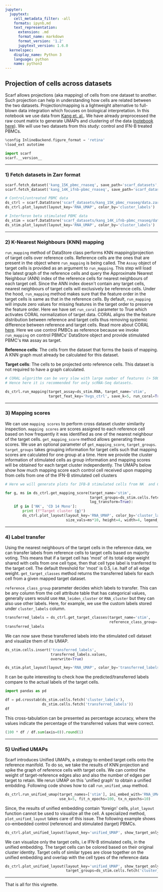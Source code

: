 ```yaml
---
jupyter:
  jupytext:
    cell_metadata_filter: -all
    formats: ipynb,md
    text_representation:
      extension: .md
      format_name: markdown
      format_version: '1.2'
      jupytext_version: 1.6.0
  kernelspec:
    display_name: Python 3
    language: python
    name: python3
---
```


## Projection of cells across datasets

Scarf allows projections (aka mapping) of cells from one dataset to another. Such projection can help in  understanding how cells are related between the two datasets. Projection/mapping is a lightweight alternative to full-blown data integration which focuses on biological interpretation. In this notebook we use data from [Kang et. al.](https://www.nature.com/articles/nbt.4042). We have already preprocessed the raw count matrix to generate UMAPs and clustering of the data ([notebook here](https://github.com/parashardhapola/scarf_vignettes/blob/main/kang_et_al_processing.ipynb)). We will use two datasets from this study: control and IFN-B treated PBMCs.

```python
%config InlineBackend.figure_format = 'retina'
%load_ext autotime

import scarf
scarf.__version__
```

---
### 1) Fetch datasets in Zarr format

```python
scarf.fetch_dataset('kang_15K_pbmc_rnaseq', save_path='scarf_datasets', as_zarr=True)
scarf.fetch_dataset('kang_14K_ifnb-pbmc_rnaseq', save_path='scarf_datasets', as_zarr=True)
```

```python
# Control/untreated PBMC data
ds_ctrl = scarf.DataStore('scarf_datasets/kang_15K_pbmc_rnaseq/data.zarr', nthreads=4)
ds_ctrl.plot_layout(layout_key='RNA_UMAP', color_by='cluster_labels')
```

```python
# Interferon beta stimulated PBMC data
ds_stim = scarf.DataStore('scarf_datasets/kang_14K_ifnb-pbmc_rnaseq/data.zarr', nthreads=4)
ds_stim.plot_layout(layout_key='RNA_UMAP', color_by='cluster_labels')
```

---
### 2) K-Nearest Neighbours (KNN) mapping

``run_mapping`` method of DataStore class performs KNN mapping/projection of target cells over reference cells. Reference cells are the ones that are present in the object where `run_mapping` is being called. The `Assay` object of target cells is provided as an argument to `run_mapping`. This step will load the latest graph of the reference cells and query the Approximate Nearest Neighbour (ANN) index of the reference cells for nearest neighbours of each target cell. Since the ANN index doesn't contain any target cells, nearest neighbours of target cells will exclusively be reference cells. Under the hood, `run_mapping` method makes sure that the feature order in the target cells is same as that in the reference cells. By default, `run_mapping` will impute zero values for missing features in the target order to preserve the feature order. Here we have set `run_coral` parameter to True which activates CORAL normalization of target data. CORAL aligns the the feature distribution between reference and target cells thus removing systemic difference between reference and target cells. Read more about CORAL [here](https://arxiv.org/pdf/1612.01939.pdf). Here we use control PMBCs as reference because we invoke `run_mapping` on control PBMCs' DataStore object and provide stimulated PBMC's `RNA` assay as target.


<div class="alert alert-block alert-info">
<p>
   <b>Reference cells</b>: The cells from the dataset that forms the basis of mapping. A KNN graph must already be calculated for this dataset.
</p>
<p>
    <b>Target cells</b>: The cells to be projected onto reference cells. This dataset is not required to have a graph calculated.
</p>
</div>

```python
# CORAL algorithm can be very slow with large number of features (> 5000).
# Hence here it is recommended for only scRNA-Seq datasets.

ds_ctrl.run_mapping(target_assay=ds_stim.RNA, target_name='stim',
                    target_feat_key='hvgs_ctrl', save_k=5, run_coral=True)
```

---
### 3) Mapping scores


We can use `mapping scores` to perform cross dataset cluster similarity inspection. `mapping scores` are scores assigned to each reference cell based on how frequently it was identified as one of the nearest neighbour of the target cells. ``get_mapping_score`` method allows generating these scores. We use an optional parameter of `get_mapping_score`, `target_groups`. `target_groups` takes grouping information for target cells such that mapping scores are calculated for one group at a time. Here we provide the cluster information of stimulated cells as group information and mapping scores will be obtained for each target cluster independently. The UMAPs below show how much mapping score each control cell received upon mapping from cells from one of the IFN-B stimulated cell clusters

```python
# Here we will generate plots for IFB-B stimulated cells from NK  and CD14 monocyte clusters.

for g, ms in ds_ctrl.get_mapping_score(target_name='stim',
                                       target_groups=ds_stim.cells.fetch('cluster_labels'),
                                       log_transform=True):
    if g in ['NK', 'CD 14 Mono']:
        print (f"Target cluster {g}")
        ds_ctrl.plot_layout(layout_key='RNA_UMAP', color_by='cluster_labels',
                            size_vals=ms*10, height=4, width=4, legend_onside=False)
```

---
### 4) Label transfer

Using the nearest neighbours of the target cells in the reference data, we can transfer labels from reference cells to target cells based on majority voting. This means that if a target cell has 'most' of its total edge weight shared with cells from one cell type, then that cell type label is tranferred to the target cell. The default threshold for 'most' is 0.5, i.e. half of all edge weight. `get_target_classes` method returns the transferred labels for each cell from a given mapped target dataset.

`reference_class_group` parameter decides which labels to transfer. This can be any column from the cell attribute table that has categorical values, generally users would use `RNA_leiden_cluster` or `RNA_cluster` but they can also use other labels. Here, for example, we use the custom labels stored under `cluster_labels` column.

```python
transferred_labels = ds_ctrl.get_target_classes(target_name='stim',
                                                reference_class_group='cluster_labels')
transferred_labels
```

We can now save these transferred labels into the stimulated cell dataset and visualize them of its UMAP.

```python
ds_stim.cells.insert('transferred_labels',
                     transferred_labels.values,
                     overwrite=True)
```

```python
ds_stim.plot_layout(layout_key='RNA_UMAP', color_by='transferred_labels')
```

It can be quite interesting to check how the predicted/transferred labels compare to the actual labels of the target cells.

```python
import pandas as pd

df = pd.crosstab(ds_stim.cells.fetch('cluster_labels'),
                 ds_stim.cells.fetch('transferred_labels'))
df
```

This cross-tabulation can be presented as percentage accuracy, where the values indicate the percentage of the transferred values that were correct.

```python
(100 * df / df.sum(axis=0)).round(1)
```

---
### 5) Unified UMAPs

Scarf introduces Unified UMAPs, a strategy to embed target cells onto the reference manifold. To do so, we take the results of KNN projection and spike the graph of reference cells with target cells. We can control the weight of target-reference edges also and also the number of edges per target to retain. We rerun UMAP on this 'unified graph' to obtain a unified embdding. Following code shows how to call `run_unified_umap` method.

```python
ds_ctrl.run_unified_umap(target_names=['stim'], ini_embed_with='RNA_UMAP', target_weight=1,
                         use_k=5, fit_n_epochs=100, tx_n_epochs=10)
```

Since, the results of unified embedding contain 'foreign' cells, `plot_layout` function cannot be used to visualize all the cell. A specialized method, `plot_unified_layout` takes care of this issue. The following example shows co-embedded control (reference) and stimulated  (target) PBMCs.

```python
ds_ctrl.plot_unified_layout(layout_key='unified_UMAP', show_target_only=False, ref_name='ctrl')
```

We can visualize only the target cells, i.e IFN-B stimulated cells, in the unified embedding. The target cells can be colored based on their original cluster identity. Target cells of similar types are close together on the unified embedding and overlap with the cell types of the reference data

```python
ds_ctrl.plot_unified_layout(layout_key='unified_UMAP', show_target_only=True, legend_ondata=True,
                            target_groups=ds_stim.cells.fetch('cluster_labels'))
```

---
That is all for this vignette.

```python

```
